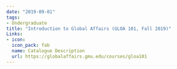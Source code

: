 ```yaml
---
date: "2019-09-01"
tags:
- Undergraduate
title: "Introduction to Global Affairs (GLOA 101, Fall 2019)"
Links:
- icon: 
  icon_pack: fab
  name: Catalogue Description
  url: https://globalaffairs.gmu.edu/courses/gloa101
---
```

